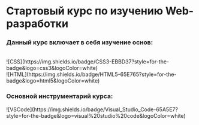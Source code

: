<h1> Стартовый курс по изучению Web-разработки</h1>

<h3>Данный курс включает в себя изучение основ:</h3><br>
![CSS](https://img.shields.io/badge/CSS3-EBBD37?style=for-the-badge&logo=css3&logoColor=white)<br>
![HTML](https://img.shields.io/badge/HTML5-65E765?style=for-the-badge&logo=html5&logoColor=white)
  
<h3>Основной инструментарий курса:</h3>
![VSCode](https://img.shields.io/badge/Visual_Studio_Code-65A5E7?style=for-the-badge&logo=visual%20studio%20code&logoColor=white)


